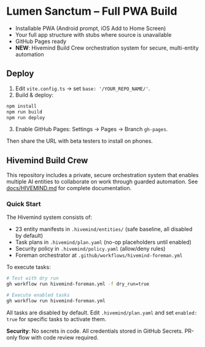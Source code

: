 # Lumen Sanctum – Full PWA Build

- Installable PWA (Android prompt, iOS Add to Home Screen)
- Your full app structure with stubs where source is unavailable
- GitHub Pages ready
- **NEW**: Hivemind Build Crew orchestration system for secure, multi-entity automation

## Deploy
1) Edit `vite.config.ts` → set `base: '/YOUR_REPO_NAME/'`.
2) Build & deploy:
```bash
npm install
npm run build
npm run deploy
```
3) Enable GitHub Pages: Settings → Pages → Branch `gh-pages`.

Then share the URL with beta testers to install on phones.

## Hivemind Build Crew

This repository includes a private, secure orchestration system that enables multiple AI entities to collaborate on work through guarded automation. See [docs/HIVEMIND.md](docs/HIVEMIND.md) for complete documentation.

### Quick Start

The Hivemind system consists of:
- 23 entity manifests in `.hivemind/entities/` (safe baseline, all disabled by default)
- Task plans in `.hivemind/plan.yaml` (no-op placeholders until enabled)
- Security policy in `.hivemind/policy.yaml` (allow/deny rules)
- Foreman orchestrator at `.github/workflows/hivemind-foreman.yml`

To execute tasks:
```bash
# Test with dry run
gh workflow run hivemind-foreman.yml -f dry_run=true

# Execute enabled tasks
gh workflow run hivemind-foreman.yml
```

All tasks are disabled by default. Edit `.hivemind/plan.yaml` and set `enabled: true` for specific tasks to activate them.

**Security**: No secrets in code. All credentials stored in GitHub Secrets. PR-only flow with code review required.
